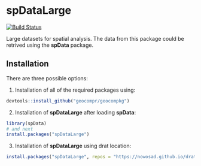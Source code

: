 # spDataLarge

  <!-- badges: start -->
[![Build
Status](https://travis-ci.org/Nowosad/spDataLarge.png?branch=master)](https://travis-ci.org/Nowosad/spDataLarge)
  <!-- badges: end -->

Large datasets for spatial analysis. 
The data from this package could be retrived using the **spData** package.

## Installation

There are three possible options:

1. Installation of all of the required packages using:

```r
devtools::install_github("geocompr/geocompkg")
```

2. Installation of **spDataLarge** after loading **spData**:

```r
library(spData)
# and next
install.packages("spDataLarge")
```

3. Installation of **spDataLarge** using drat location:

```r
install.packages("spDataLarge", repos = "https://nowosad.github.io/drat/", type = "source")
```
